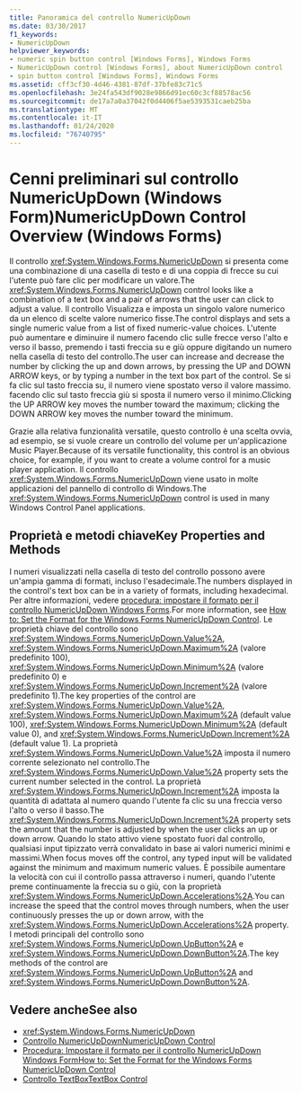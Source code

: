 ```yaml
---
title: Panoramica del controllo NumericUpDown
ms.date: 03/30/2017
f1_keywords:
- NumericUpDown
helpviewer_keywords:
- numeric spin button control [Windows Forms], Windows Forms
- NumericUpDown control [Windows Forms], about NumericUpDown control
- spin button control [Windows Forms], Windows Forms
ms.assetid: cff3cf30-4d46-4381-87df-37bfe83c71c5
ms.openlocfilehash: 3e24fa543df9028e9866d91ec60c3cf88578ac56
ms.sourcegitcommit: de17a7a0a37042f0d4406f5ae5393531caeb25ba
ms.translationtype: MT
ms.contentlocale: it-IT
ms.lasthandoff: 01/24/2020
ms.locfileid: "76740795"
---
```

# <a name="numericupdown-control-overview-windows-forms"></a><span data-ttu-id="9e593-102">Cenni preliminari sul controllo NumericUpDown (Windows Form)</span><span class="sxs-lookup"><span data-stu-id="9e593-102">NumericUpDown Control Overview (Windows Forms)</span></span>
<span data-ttu-id="9e593-103">Il controllo <xref:System.Windows.Forms.NumericUpDown> si presenta come una combinazione di una casella di testo e di una coppia di frecce su cui l'utente può fare clic per modificare un valore.</span><span class="sxs-lookup"><span data-stu-id="9e593-103">The <xref:System.Windows.Forms.NumericUpDown> control looks like a combination of a text box and a pair of arrows that the user can click to adjust a value.</span></span> <span data-ttu-id="9e593-104">Il controllo Visualizza e imposta un singolo valore numerico da un elenco di scelte valore numerico fisse.</span><span class="sxs-lookup"><span data-stu-id="9e593-104">The control displays and sets a single numeric value from a list of fixed numeric-value choices.</span></span> <span data-ttu-id="9e593-105">L'utente può aumentare e diminuire il numero facendo clic sulle frecce verso l'alto e verso il basso, premendo i tasti freccia su e giù oppure digitando un numero nella casella di testo del controllo.</span><span class="sxs-lookup"><span data-stu-id="9e593-105">The user can increase and decrease the number by clicking the up and down arrows, by pressing the UP and DOWN ARROW keys, or by typing a number in the text box part of the control.</span></span> <span data-ttu-id="9e593-106">Se si fa clic sul tasto freccia su, il numero viene spostato verso il valore massimo. facendo clic sul tasto freccia giù si sposta il numero verso il minimo.</span><span class="sxs-lookup"><span data-stu-id="9e593-106">Clicking the UP ARROW key moves the number toward the maximum; clicking the DOWN ARROW key moves the number toward the minimum.</span></span>  
  
 <span data-ttu-id="9e593-107">Grazie alla relativa funzionalità versatile, questo controllo è una scelta ovvia, ad esempio, se si vuole creare un controllo del volume per un'applicazione Music Player.</span><span class="sxs-lookup"><span data-stu-id="9e593-107">Because of its versatile functionality, this control is an obvious choice, for example, if you want to create a volume control for a music player application.</span></span> <span data-ttu-id="9e593-108">Il controllo <xref:System.Windows.Forms.NumericUpDown> viene usato in molte applicazioni del pannello di controllo di Windows.</span><span class="sxs-lookup"><span data-stu-id="9e593-108">The <xref:System.Windows.Forms.NumericUpDown> control is used in many Windows Control Panel applications.</span></span>  
  
## <a name="key-properties-and-methods"></a><span data-ttu-id="9e593-109">Proprietà e metodi chiave</span><span class="sxs-lookup"><span data-stu-id="9e593-109">Key Properties and Methods</span></span>  
 <span data-ttu-id="9e593-110">I numeri visualizzati nella casella di testo del controllo possono avere un'ampia gamma di formati, incluso l'esadecimale.</span><span class="sxs-lookup"><span data-stu-id="9e593-110">The numbers displayed in the control's text box can be in a variety of formats, including hexadecimal.</span></span> <span data-ttu-id="9e593-111">Per altre informazioni, vedere [procedura: impostare il formato per il controllo NumericUpDown Windows Forms](how-to-set-the-format-for-the-windows-forms-numericupdown-control.md).</span><span class="sxs-lookup"><span data-stu-id="9e593-111">For more information, see [How to: Set the Format for the Windows Forms NumericUpDown Control](how-to-set-the-format-for-the-windows-forms-numericupdown-control.md).</span></span> <span data-ttu-id="9e593-112">Le proprietà chiave del controllo sono <xref:System.Windows.Forms.NumericUpDown.Value%2A>, <xref:System.Windows.Forms.NumericUpDown.Maximum%2A> (valore predefinito 100), <xref:System.Windows.Forms.NumericUpDown.Minimum%2A> (valore predefinito 0) e <xref:System.Windows.Forms.NumericUpDown.Increment%2A> (valore predefinito 1).</span><span class="sxs-lookup"><span data-stu-id="9e593-112">The key properties of the control are <xref:System.Windows.Forms.NumericUpDown.Value%2A>, <xref:System.Windows.Forms.NumericUpDown.Maximum%2A> (default value 100), <xref:System.Windows.Forms.NumericUpDown.Minimum%2A> (default value 0), and <xref:System.Windows.Forms.NumericUpDown.Increment%2A> (default value 1).</span></span> <span data-ttu-id="9e593-113">La proprietà <xref:System.Windows.Forms.NumericUpDown.Value%2A> imposta il numero corrente selezionato nel controllo.</span><span class="sxs-lookup"><span data-stu-id="9e593-113">The <xref:System.Windows.Forms.NumericUpDown.Value%2A> property sets the current number selected in the control.</span></span> <span data-ttu-id="9e593-114">La proprietà <xref:System.Windows.Forms.NumericUpDown.Increment%2A> imposta la quantità di adattata al numero quando l'utente fa clic su una freccia verso l'alto o verso il basso.</span><span class="sxs-lookup"><span data-stu-id="9e593-114">The <xref:System.Windows.Forms.NumericUpDown.Increment%2A> property sets the amount that the number is adjusted by when the user clicks an up or down arrow.</span></span> <span data-ttu-id="9e593-115">Quando lo stato attivo viene spostato fuori dal controllo, qualsiasi input tipizzato verrà convalidato in base ai valori numerici minimi e massimi.</span><span class="sxs-lookup"><span data-stu-id="9e593-115">When focus moves off the control, any typed input will be validated against the minimum and maximum numeric values.</span></span> <span data-ttu-id="9e593-116">È possibile aumentare la velocità con cui il controllo passa attraverso i numeri, quando l'utente preme continuamente la freccia su o giù, con la proprietà <xref:System.Windows.Forms.NumericUpDown.Accelerations%2A>.</span><span class="sxs-lookup"><span data-stu-id="9e593-116">You can increase the speed that the control moves through numbers, when the user continuously presses the up or down arrow, with the <xref:System.Windows.Forms.NumericUpDown.Accelerations%2A> property.</span></span> <span data-ttu-id="9e593-117">I metodi principali del controllo sono <xref:System.Windows.Forms.NumericUpDown.UpButton%2A> e <xref:System.Windows.Forms.NumericUpDown.DownButton%2A>.</span><span class="sxs-lookup"><span data-stu-id="9e593-117">The key methods of the control are <xref:System.Windows.Forms.NumericUpDown.UpButton%2A> and <xref:System.Windows.Forms.NumericUpDown.DownButton%2A>.</span></span>  
  
## <a name="see-also"></a><span data-ttu-id="9e593-118">Vedere anche</span><span class="sxs-lookup"><span data-stu-id="9e593-118">See also</span></span>

- <xref:System.Windows.Forms.NumericUpDown>
- [<span data-ttu-id="9e593-119">Controllo NumericUpDown</span><span class="sxs-lookup"><span data-stu-id="9e593-119">NumericUpDown Control</span></span>](numericupdown-control-windows-forms.md)
- [<span data-ttu-id="9e593-120">Procedura: Impostare il formato per il controllo NumericUpDown Windows Form</span><span class="sxs-lookup"><span data-stu-id="9e593-120">How to: Set the Format for the Windows Forms NumericUpDown Control</span></span>](how-to-set-the-format-for-the-windows-forms-numericupdown-control.md)
- [<span data-ttu-id="9e593-121">Controllo TextBox</span><span class="sxs-lookup"><span data-stu-id="9e593-121">TextBox Control</span></span>](textbox-control-windows-forms.md)
